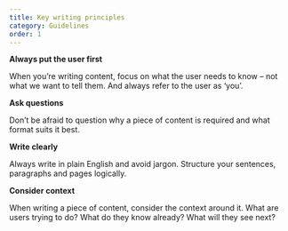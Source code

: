 ```yaml
---
title: Key writing principles
category: Guidelines
order: 1
---
```


**Always put the user first**

When you’re writing content, focus on what the user needs to know – not what we want to tell them. And always refer to the user as ‘you’. 

**Ask questions**

Don’t be afraid to question why a piece of content is required and what format suits it best. 

**Write clearly**

Always write in plain English and avoid jargon. Structure your sentences, paragraphs and pages logically.

**Consider context**

When writing a piece of content, consider the context around it. What are users trying to do? What do they know already? What will they see next? 
